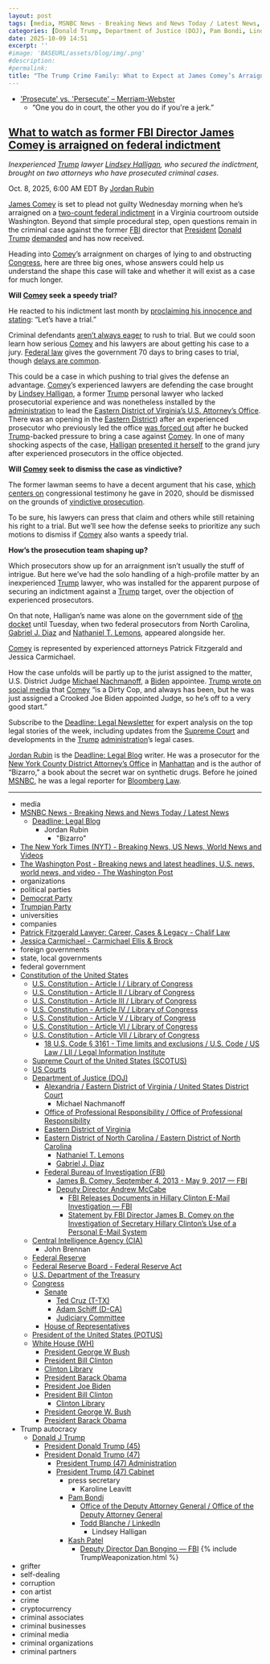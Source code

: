 ```yaml
---
layout: post
tags: [media, MSNBC News - Breaking News and News Today / Latest News, Deadline –  Legal Blog, Jordan Rubin, The New York Times (NYT) - Breaking News US News World News and Videos, The Washington Post - Breaking news and latest headlines U.S. news world news and video - The Washington Post, organizations, political parties, Democrat Party, Trumpian Party, universities, companies, Patrick Fitzgerald Lawyer –  Career Cases & Legacy - Chalif Law, Jessica Carmichael - Carmichael Ellis & Brock, foreign governments, state local governments, federal government, Constitution of the United States, U.S. Constitution - Article I / Library of Congress, U.S. Constitution - Article II / Library of Congress, U.S. Constitution - Article III / Library of Congress, U.S. Constitution - Article IV / Library of Congress, U.S. Constitution - Article V / Library of Congress, U.S. Constitution - Article VI / Library of Congress, U.S. Constitution - Article VII / Library of Congress, 18 U.S. Code § 3161 - Time limits and exclusions / U.S. Code / US Law / LII / Legal Information Institute, Supreme Court of the United States (SCOTUS), US Courts, Department of Justice (DOJ), Office of Professional Responsibility / Office of Professional Responsibility, Eastern District of Virginia, Eastern District of North Carolina / Eastern District of North Carolina, Nathaniel T. Lemons, Gabriel J. Diaz, Federal Bureau of Investigation (FBI), James B. Comey September 4 2013 - May 9 2017 — FBI, Deputy Director Andrew McCabe, FBI Releases Documents in Hillary Clinton E-Mail Investigation — FBI, Statement by FBI Director James B. Comey on the Investigation of Secretary Hillary Clinton’s Use of a Personal E-Mail System, Central Intelligence Agency (CIA), John Brennan, Federal Reserve, Federal Reserve Board - Federal Reserve Act, U.S. Department of the Treasury, Congress, Senate, Ted Cruz (T-TX), Adam Schiff (D-CA), Judiciary Committee, House of Representatives, President of the United States (POTUS), White House (WH), President George W Bush, President Bill Clinton, Clinton Library, President Barack Obama, President Joe Biden, President Bill Clinton, Clinton Library, President George W. Bush, President Barack Obama, Trump autocracy, Donald J Trump, President Donald Trump (45), President Donald Trump (47), President Trump (47) Administration, President Trump (47) Cabinet, press secretary, Karoline Leavitt, Pam Bondi, Office of the Deputy Attorney General / Office of the Deputy Attorney General, Todd Blanche / LinkedIn, Lindsey Halligan, Kash Patel, Deputy Director Dan Bongino — FBI, grifter, self-dealing, corruption, con artist, crime, cryptocurrency, criminal associates, criminal businesses, criminal media, criminal organizations, criminal partners]
categories: [Donald Trump, Department of Justice (DOJ), Pam Bondi, Lindsey Halligan, Federal Bureau of Investigation (FBI), Kash Patel, Dan Bongino, James Comey, Michael Nachmanoff, weaponization]
date: 2025-10-09 14:51
excerpt: ''
#image: 'BASEURL/assets/blog/img/.png'
#description:
#permalink:
title: "The Trump Crime Family: What to Expect at James Comey’s Arraignment"
---
```


- ['Prosecute' vs. 'Persecute' – Merriam-Webster](https://www.merriam-webster.com/grammar/prosecuted-vs-persecuted-usage)
    - “One you do in court, the other you do if you're a jerk.”

## [What to watch as former FBI Director James Comey is arraigned on federal indictment](https://www.msnbc.com/deadline-white-house/deadline-legal-blog/james-comey-plea-arraignment-federal-indictment-rcna236198)

*Inexperienced [Trump](https://www.donaldjtrump.com/) lawyer [Lindsey Halligan](https://www.justice.gov/usao-edva/), who secured the indictment, brought on two attorneys who have prosecuted criminal cases.*

Oct. 8, 2025, 6:00 AM EDT
By [Jordan Rubin](https://www.msnbc.com/author/jordan-rubin-ncpn1301611)

[James Comey](https://www.msnbc.com/deadline-white-house/deadline-legal-blog/james-comey-trump-immunity-ask-jordan-rcna235454) is set to plead not guilty Wednesday morning when he’s arraigned on a [two-count federal indictment](https://www.msnbc.com/deadline-white-house/deadline-legal-blog/read-full-text-james-comey-indictment-pdf-rcna233818) in a Virginia courtroom outside Washington. Beyond that simple procedural step, open questions remain in the criminal case against the former [FBI](https://www.fbi.gov/) director that [President](https://www.whitehouse.gov/) [Donald Trump](https://www.donaldjtrump.com/) [demanded](https://www.nytimes.com/2025/09/28/us/politics/trump-comey-retribution-precedent.html) and has now received.

Heading into [Comey](https://www.fbi.gov/history/directors/james-b-comey/)’s arraignment on charges of lying to and obstructing [Congress](https://www.congress.gov/), here are three big ones, whose answers could help us understand the shape this case will take and whether it will exist as a case for much longer.

**Will [Comey](https://www.fbi.gov/history/directors/james-b-comey/) seek a speedy trial?**

He reacted to his indictment last month by [proclaiming his innocence and stating](https://www.msnbc.com/all-in/watch/james-comey-responds-after-trump-indictment-let-s-have-a-trial-248377925835): “Let’s have a trial.”

Criminal defendants [aren’t always eager](https://www.msnbc.com/deadline-white-house/deadline-legal-blog/trump-georgia-trial-delay-rcna179107) to rush to trial. But we could soon learn how serious [Comey](https://www.fbi.gov/history/directors/james-b-comey/) and his lawyers are about getting his case to a jury. [Federal law](https://www.law.cornell.edu/uscode/text/18/3161) gives the government 70 days to bring cases to trial, though [delays are common](https://www.msnbc.com/deadline-white-house/deadline-legal-blog/cannon-ryan-routh-trial-date-trump-rcna173600).

This could be a case in which pushing to trial gives the defense an advantage. [Comey](https://www.fbi.gov/history/directors/james-b-comey/)’s experienced lawyers are defending the case brought by [Lindsey Halligan](https://www.msnbc.com/opinion/msnbc-opinion/trump-lindsey-halligan-james-comey-indictment-rcna234122), a former [Trump](https://www.donaldjtrump.com/) personal lawyer who lacked prosecutorial experience and was nonetheless installed by the [administration](https://www.whitehouse.gov/administration/) to lead the [Eastern District of Virginia’s U.S. Attorney’s Office](https://www.justice.gov/usao-edva/). There was an opening in the [Eastern District](https://www.justice.gov/usao-edva/)) after an experienced prosecutor who previously led the office [was forced out](https://www.msnbc.com/rachel-maddow-show/maddowblog/trumps-justice-department-fires-wrong-prosecutor-wrong-reason-rcna235424) after he bucked [Trump](https://www.donaldjtrump.com/)-backed pressure to bring a case against [Comey](https://www.fbi.gov/history/directors/james-b-comey/). In one of many shocking aspects of the case, [Halligan](https://www.justice.gov/usao-edva/) [presented it herself](https://www.msnbc.com/msnbc/news/trump-james-comey-indictment-us-attorney-lindsey-halligan-rcna233853) to the grand jury after experienced prosecutors in the office objected.

**Will [Comey](https://www.fbi.gov/history/directors/james-b-comey/) seek to dismiss the case as vindictive?**

The former lawman seems to have a decent argument that his case, [which centers on](https://www.nytimes.com/2025/09/25/us/politics/james-comey-indicted.html) congressional testimony he gave in 2020, should be dismissed on the grounds of [vindictive prosecution](https://www.msnbc.com/deadline-white-house/deadline-legal-blog/james-comey-charges-fbi-donald-trump-rcna233662).

To be sure, his lawyers can press that claim and others while still retaining his right to a trial. But we’ll see how the defense seeks to prioritize any such motions to dismiss if [Comey](https://www.fbi.gov/history/directors/james-b-comey/) also wants a speedy trial.

**How’s the prosecution team shaping up?**

Which prosecutors show up for an arraignment isn’t usually the stuff of intrigue. But here we’ve had the solo handling of a high-profile matter by an inexperienced [Trump](https://www.donaldjtrump.com/) lawyer, who was installed for the apparent purpose of securing an indictment against a [Trump](https://www.donaldjtrump.com/) target, over the objection of experienced prosecutors.

On that note, Halligan’s name was alone on the government side of [the docket](https://www.courtlistener.com/docket/71459121/united-states-v-comey/) until Tuesday, when two federal prosecutors from North Carolina, [Gabriel J. Diaz](https://storage.courtlistener.com/recap/gov.uscourts.vaed.582135/gov.uscourts.vaed.582135.18.0.pdf) and [Nathaniel T. Lemons](https://storage.courtlistener.com/recap/gov.uscourts.vaed.582135/gov.uscourts.vaed.582135.17.0.pdf), appeared alongside her.

[Comey](https://www.fbi.gov/history/directors/james-b-comey/) is represented by experienced attorneys Patrick Fitzgerald and Jessica Carmichael.

How the case unfolds will be partly up to the jurist assigned to the matter, U.S. District Judge [Michael Nachmanoff](https://www.washingtonpost.com/national-security/2025/10/07/nachmanoff-comey-judge-virginia/), a [Biden](https://bidenwhitehouse.archives.gov=) appointee. [Trump wrote on social media](https://truthsocial.com/@realDonaldTrump/posts/115270236987768479) that [Comey](https://www.fbi.gov/history/directors/james-b-comey/) “is a Dirty Cop, and always has been, but he was just assigned a Crooked Joe Biden appointed Judge, so he’s off to a very good start.”

Subscribe to the [Deadline: Legal Newsletter](https://link.msnbc.com/join/5ck/msnbc-deadlinelegal-signup-inline) for expert analysis on the top legal stories of the week, including updates from the [Supreme Court](https://www.supremecourt.gov/) and developments in the [Trump](https://www.donaldjtrump.com/) [administration](https://www.whitehouse.gov/administration/)’s legal cases.

[Jordan Rubin](https://www.msnbc.com/author/jordan-rubin-ncpn1301611) is the [Deadline: Legal Blog](https://www.msnbc.com/deadline-white-house) writer. He was a prosecutor for the [New York County District Attorney’s Office](https://manhattanda.org/) in [Manhattan](https://manhattanda.org/) and is the author of “Bizarro," a book about the secret war on synthetic drugs. Before he joined [MSNBC](https://www.msnbc.com/), he was a legal reporter for [Bloomberg Law](https://pro.bloomberglaw.com/).

----
- media
- [MSNBC News - Breaking News and News Today / Latest News](https://www.msnbc.com/)
    - [Deadline: Legal Blog](https://www.msnbc.com/deadline-white-house)
        - Jordan Rubin
            - "Bizarro"
- [The New York Times (NYT) - Breaking News, US News, World News and Videos](https://www.nytimes.com/)
- [The Washington Post - Breaking news and latest headlines, U.S. news, world news, and video - The Washington Post](https://www.washingtonpost.com/)
- organizations
- political parties
- [Democrat Party](https://www.democrats.org/)
- [Trumpian Party](https://www.gop.com/)
- universities
- companies
- [Patrick Fitzgerald Lawyer: Career, Cases & Legacy - Chalif Law](https://www.chaliflaw.com/patrick-fitzgerald-lawyer/)
- [Jessica Carmichael - Carmichael Ellis & Brock](https://carmichaellegal.com/attorneys/jessica-carmichael/)
- foreign governments
- state, local governments 
- federal government
- [Constitution of the United States](https://constitution.congress.gov/constitution/)
    - [U.S. Constitution - Article I / Library of Congress](https://constitution.congress.gov/constitution/article-1/)
    - [U.S. Constitution - Article II / Library of Congress](https://constitution.congress.gov/constitution/article-2/)
    - [U.S. Constitution - Article III / Library of Congress](https://constitution.congress.gov/constitution/article-3/)
    - [U.S. Constitution - Article IV / Library of Congress](https://constitution.congress.gov/constitution/article-4/)
    - [U.S. Constitution - Article V / Library of Congress](https://constitution.congress.gov/constitution/article-5/)
    - [U.S. Constitution - Article VI / Library of Congress](https://constitution.congress.gov/constitution/article-6/)
    - [U.S. Constitution - Article VII / Library of Congress](https://constitution.congress.gov/constitution/article-7/)
        - [18 U.S. Code § 3161 - Time limits and exclusions / U.S. Code / US Law / LII / Legal Information Institute](https://www.law.cornell.edu/uscode/text/18/3161)
    - [Supreme Court of the United States (SCOTUS)](https://www.supremecourt.gov/)
    - [US Courts](https://www.uscourts.gov/)
    - [Department of Justice (DOJ)](https://www.justice.gov/)
        - [Alexandria / Eastern District of Virginia / United States District Court](https://www.vaed.uscourts.gov/Alexandria)
            - Michael Nachmanoff
        - [Office of Professional Responsibility / Office of Professional Responsibility](https://www.justice.gov/opr)
        - [Eastern District of Virginia](https://www.justice.gov/usao-edva/)
        - [Eastern District of North Carolina / Eastern District of North Carolina](https://www.justice.gov/usao-ednc)
            - [Nathaniel T. Lemons](https://storage.courtlistener.com/recap/gov.uscourts.vaed.582135/gov.uscourts.vaed.582135.17.0.pdf)
            - [Gabriel J. Diaz](https://storage.courtlistener.com/recap/gov.uscourts.vaed.582135/gov.uscourts.vaed.582135.18.0.pdf)
        - [Federal Bureau of Investigation (FBI)](https://www.fbi.gov/)
            - [James B. Comey, September 4, 2013 - May 9, 2017 — FBI](https://www.fbi.gov/history/directors/james-b-comey)
            - [Deputy Director Andrew McCabe](https://www.fbi.gov/news/press-releases/andrew-mccabe-named-deputy-director-of-the-fbi)
                - [FBI Releases Documents in Hillary Clinton E-Mail Investigation — FBI](https://www.fbi.gov/news/press-releases/fbi-releases-documents-in-hillary-clinton-e-mail-investigation)
                - [Statement by FBI Director James B. Comey on the Investigation of Secretary Hillary Clinton’s Use of a Personal E-Mail System](https://www.fbi.gov/news/press-releases/statement-by-fbi-director-james-b-comey-on-the-investigation-of-secretary-hillary-clinton2019s-use-of-a-personal-e-mail-system)
    - [Central Intelligence Agency (CIA)](https://www.cia.gov/)
        - John Brennan
    - [Federal Reserve](https://www.federalreserve.gov/)
    - [Federal Reserve Board - Federal Reserve Act](https://www.federalreserve.gov/aboutthefed/fract.htm)
    - [U.S. Department of the Treasury](https://home.treasury.gov/)
    - [Congress](https://www.congress.gov/)
        - [Senate](https://www.senate.gov/)
            - [Ted Cruz (T-TX)](https://www.cruz.senate.gov/)
            - [Adam Schiff (D-CA)](https://www.schiff.senate.gov/)
            - [Judiciary Committee](http://www.judiciary.senate.gov/)
        - [House of Representatives](https://www.house.gov/)
     - [President of the United States (POTUS)](https://www.whitehouse.gov/)
    - [White House (WH)](https://www.whitehouse.gov/)
        - [President George W Bush](https://georgewbush-whitehouse.archives.gov/)
        - [President Bill Clinton](https://clintonwhitehouse2.archives.gov/)
        - [Clinton Library](https://www.clintonlibrary.gov/)
        - [President Barack Obama](https://obamawhitehouse.archives.gov/)
        - [President Joe Biden](https://bidenwhitehouse.archives.gov)
        - [President Bill Clinton](https://clintonwhitehouse2.archives.gov/)
            - [Clinton Library](https://www.clintonlibrary.gov/)
        - [President George W. Bush](https://georgewbush-whitehouse.archives.gov/)
        - [President Barack Obama](https://obamawhitehouse.archives.gov/)
- Trump autocracy
    - [Donald J Trump](https://www.donaldjtrump.com/)
        - [President Donald Trump (45)](https://trumpwhitehouse.archives.gov/)
        - [President Donald Trump (47)](https://www.whitehouse.gov/administration/donald-j-trump/)
            - [President Trump (47) Administration](https://www.whitehouse.gov/administration/)
            - [President Trump (47) Cabinet](https://www.whitehouse.gov/administration/the-cabinet/)
                - press secretary
                    - Karoline Leavitt
                - [Pam Bondi](https://www.justice.gov/ag/staff-profile/meet-attorney-general)
                    - [Office of the Deputy Attorney General / Office of the Deputy Attorney General](https://www.justice.gov/dag)
                    - [Todd Blanche / LinkedIn](https://www.linkedin.com/in/toddblanche/)
                        - Lindsey Halligan
                - [Kash Patel](https://www.fbi.gov/about/leadership-and-structure/director-patel)
                    - [Deputy Director Dan Bongino — FBI](https://www.fbi.gov/about/leadership-and-structure/deputy-director-dan-bongino)
{% include TrumpWeaponization.html %}
- grifter
- self-dealing
- corruption
- con artist
- crime
- cryptocurrency
- criminal associates
- criminal businesses
- criminal media
- criminal organizations
- criminal partners
